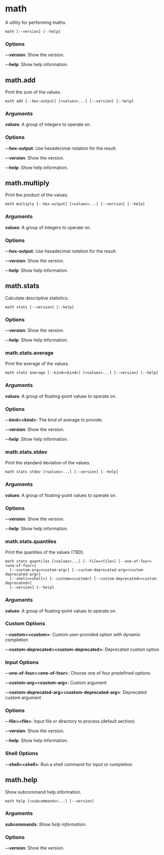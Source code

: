 # math

<!-- Generated by swift-argument-parser -->

A utility for performing maths.

```
math [--version] [--help]
```

### Options

**--version**:
Show the version.

**--help**:
Show help information.

## math.add

Print the sum of the values.

```
math add [--hex-output] [<values>...] [--version] [--help]
```

### Arguments

**values**:
A group of integers to operate on.

### Options

**--hex-output**:
Use hexadecimal notation for the result.

**--version**:
Show the version.

**--help**:
Show help information.

## math.multiply

Print the product of the values.

```
math multiply [--hex-output] [<values>...] [--version] [--help]
```

### Arguments

**values**:
A group of integers to operate on.

### Options

**--hex-output**:
Use hexadecimal notation for the result.

**--version**:
Show the version.

**--help**:
Show help information.

## math.stats

Calculate descriptive statistics.

```
math stats [--version] [--help]
```

### Options

**--version**:
Show the version.

**--help**:
Show help information.

### math.stats.average

Print the average of the values.

```
math stats average [--kind=<kind>] [<values>...] [--version] [--help]
```

### Arguments

**values**:
A group of floating-point values to operate on.

### Options

**--kind=\<kind\>**:
The kind of average to provide.

**--version**:
Show the version.

**--help**:
Show help information.

### math.stats.stdev

Print the standard deviation of the values.

```
math stats stdev [<values>...] [--version] [--help]
```

### Arguments

**values**:
A group of floating-point values to operate on.

### Options

**--version**:
Show the version.

**--help**:
Show help information.

### math.stats.quantiles

Print the quantiles of the values (TBD).

```
math stats quantiles [<values>...] [--file=<file>] [--one-of-four=<one-of-four>]
  [--custom-arg=<custom-arg>] [--custom-deprecated-arg=<custom-deprecated-arg>]
  [--shell=<shell>] [--custom=<custom>] [--custom-deprecated=<custom-deprecated>]
  [--version] [--help]
```

### Arguments

**values**:
A group of floating-point values to operate on.

### Custom Options

**--custom=\<custom\>**:
Custom user-provided option with dynamic completion

**--custom-deprecated=\<custom-deprecated\>**:
Deprecated custom option

### Input Options

**--one-of-four=\<one-of-four\>**:
Choose one of four predefined options

**--custom-arg=\<custom-arg\>**:
Custom argument

**--custom-deprecated-arg=\<custom-deprecated-arg\>**:
Deprecated custom argument

### Options

**--file=\<file\>**:
Input file or directory to process (default section).

**--version**:
Show the version.

**--help**:
Show help information.

### Shell Options

**--shell=\<shell\>**:
Run a shell command for input or completion

## math.help

Show subcommand help information.

```
math help [<subcommands>...] [--version]
```

### Arguments

**subcommands**:
*Show help information.*

### Options

**--version**:
Show the version.
